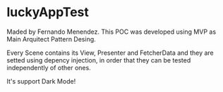 # luckyAppTest

Maded by Fernando Menendez. This POC was developed using MVP as Main Arquitect Pattern Desing. 

Every Scene contains its View, Presenter and FetcherData and they are setted using depency injection, in order that they can be tested independently of other ones.

It's support Dark Mode! 

